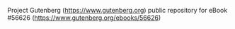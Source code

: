 Project Gutenberg (https://www.gutenberg.org) public repository for
eBook #56626 (https://www.gutenberg.org/ebooks/56626)
